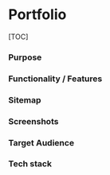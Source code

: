 # Portfolio

[TOC]

### Purpose



### Functionality / Features



### Sitemap



### Screenshots



### Target Audience



### Tech stack